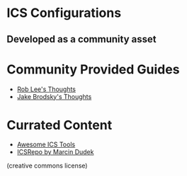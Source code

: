 # ICS Configurations
## Developed as a community asset

# Community Provided Guides
* [Rob Lee's Thoughts](roblee.md)
* [Jake Brodsky's Thoughts](scadamagICSLab.md)

# Currated Content
* [Awesome ICS Tools](https://github.com/hslatman/awesome-industrial-control-system-security)
* [ICSRepo by Marcin Dudek](https://github.com/MDudek-ICS/)

(creative commons license)
